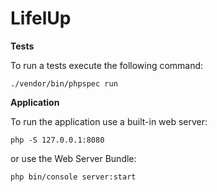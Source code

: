 # LifelUp

**Tests**

To run a tests execute the following command:

    ./vendor/bin/phpspec run

**Application**

To run the application use a built-in web server:

    php -S 127.0.0.1:8080

or use the Web Server Bundle:

    php bin/console server:start